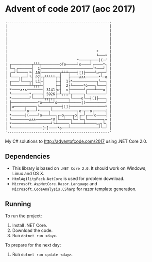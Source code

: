 # Advent of code 2017 (aoc 2017)
```
.-----------------------------------------------.
|                                               |
|                                               |
|                                               |
|                                               |
|                                               |
|                                               |
|                                         *     |
|                                         └───* |
|                                *─────┬───|(─┘ |
| ┌─────────┬┴┴┴┬────────oTo─────┘o────┘┌────*┐ |
| └─┐┌──────┤  1├───────────────────────┘*───┘│ |
| ┌─┘└────┐*┤ A0├────────┬┴┴┴┬───┤[]├────┘o─┬─┘ |
| └───┐┌──┘└┤ P7├┬┴┴┴┴┴┬─┤   ├────∧∧∧──────*└─o |
| ┌───┘└───┐┤ L1├┤     ├─┤  1├*───────────┐└──┐ |
| └────────┴┴┬┬┬┴┤     ├─┤  2├└─────*o───┐└───┤ |
| *────∧∧∧───────┤ 3141├o┤  v├──────┘┌───┴───o│ |
| └────────*┌────┤ 5926├─┴┬┬┬┴┬─────┐└────────┘ |
| *────────┘└────┴┬┬┬┬┬┴─────┐└────o└──┤[]├───┐ |
| ├────────────*o───┴─┘o─────┴─────|(─────────┘ |
| │o─────┬────┐└─────┬────┤[]├────────────────* |
| └──────┘o───┘*────┐└───────────┐o─┬──o┌─────┤ |
| *──────|(────┘o───┴──┐┌─o┌───┬o│┌─┘┌──┘o────┤ |
| └────────∧∧∧───────*V│└──┴──┐└─┘└─┐└───────┐= |
| *──────────────────┘└┴─────┐└─────┴─────o┌┐└┐ |
| └──────────────[─]────*o───┴─────────────┘└─┘ |
'-----------------------------------------------'

```
My C# solutions to http://adventofcode.com/2017 using .NET Core 2.0.

## Dependencies

- This library is based on `.NET Core 2.0`. It should work on Windows, Linux and OS X.
- `HtmlAgilityPack.NetCore` is used for problem download.
- `Microsoft.AspNetCore.Razor.Language` and `Microsoft.CodeAnalysis.CSharp` for razor template generation.

## Running

To run the project:

1. Install .NET Core.
2. Download the code.
3. Run `dotnet run <day>`.

To prepare for the next day:

1. Run `dotnet run update <day>`.